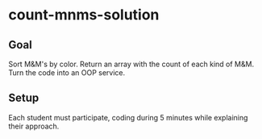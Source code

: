 # count-mnms-solution

## Goal
Sort M&M's by color. Return an array with the count of each kind of M&M. Turn the code into an OOP service.

## Setup
Each student must participate, coding during 5 minutes while explaining their approach.
